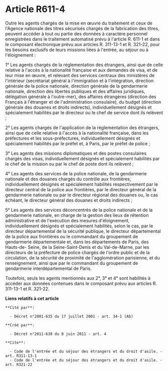 # Article R611-4

Outre les agents chargés de la mise en œuvre du traitement et ceux de l'Agence nationale des titres sécurisés chargés de la
fabrication des titres, peuvent accéder à tout ou partie des données à caractère personnel enregistrées dans le traitement
automatisé prévu à l'article R. 611-1 et dans le composant électronique prévu aux articles R. 311-13-1 et R. 321-22, pour les
besoins exclusifs de leurs missions liées à l'entrée, au séjour ou à l'éloignement : 

1° Les agents chargés de la réglementation des étrangers, ainsi que de celle relative à l'accès à la nationalité française et
aux demandes de visa, et de leur mise en œuvre, et relevant des services centraux des ministères de l'intérieur (secrétariat
général à l'immigration et à l'intégration, direction générale de la police nationale, direction générale de la gendarmerie
nationale, direction des libertés publiques et des affaires juridiques, délégation générale à l'outre-mer), des affaires
étrangères (direction des Français à l'étranger et de l'administration consulaire), du budget (direction générale des douanes
et droits indirects), individuellement désignés et spécialement habilités par le directeur ou le chef de service dont ils
relèvent ; 

2° Les agents chargés de l'application de la réglementation des étrangers, ainsi que de celle relative à l'accès à la
nationalité française, dans les préfectures et les sous-préfectures, individuellement désignés et spécialement habilités par
le préfet et, à Paris, par le préfet de police ; 

3° Les agents des missions diplomatiques et des postes consulaires chargés des visas, individuellement désignés et
spécialement habilités par le chef de la mission ou par le chef de poste dont ils relèvent ; 

4° Les agents des services de la police nationale, de la gendarmerie nationale et des douanes chargés du contrôle aux
frontières, individuellement désignés et spécialement habilités respectivement par le directeur central de la police aux
frontières, par le directeur général de la gendarmerie nationale ou par le directeur régional des douanes ou, le cas échéant,
le directeur général des douanes et droits indirects ; 

5° Les agents des services déconcentrés de la police nationale et de la gendarmerie nationale, en charge de la gestion des
lieux de rétention administrative et de l'exécution des mesures d'éloignement, individuellement désignés et spécialement
habilités, selon le cas, par le directeur départemental de la sécurité publique, le directeur départemental de la police aux
frontières ou le commandant du groupement de gendarmerie départementale et, dans les départements de Paris, des Hauts-de-
Seine, de la Seine-Saint-Denis et du Val-de-Marne, par les directeurs de la préfecture de police chargés de l'ordre public et
de la circulation, de la sécurité de proximité de l'agglomération parisienne, et du renseignement, ainsi que par le
commandant du groupement de gendarmerie interdépartemental de Paris. 

Toutefois, seuls les agents mentionnés aux 2°, 3° et 4° sont habilités à accéder aux données contenues dans le composant
prévu aux articles R. 311-13-1 et R. 321-22.

**Liens relatifs à cet article**

	**Cité par**:

	  - Décret n°2001-635 du 17 juillet 2001 - art. 34-1 (Ab)

	**Créé par**:

	  - Décret n°2011-638 du 8 juin 2011 - art. 4

	**Cite**:

	  - Code de l'entrée et du séjour des étrangers et du droit d'asile. - art. R311-13-1
	  - Code de l'entrée et du séjour des étrangers et du droit d'asile. - art. R321-22
